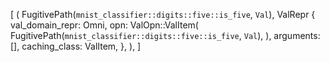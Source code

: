[
    (
        FugitivePath(`mnist_classifier::digits::five::is_five`, `Val`),
        ValRepr {
            val_domain_repr: Omni,
            opn: ValOpn::ValItem(
                FugitivePath(`mnist_classifier::digits::five::is_five`, `Val`),
            ),
            arguments: [],
            caching_class: ValItem,
        },
    ),
]